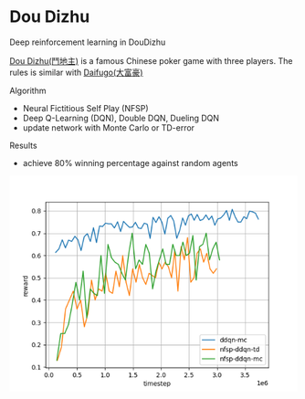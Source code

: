 # Dou Dizhu

Deep reinforcement learning in DouDizhu

[Dou Dizhu(鬥地主)](https://en.wikipedia.org/wiki/Dou_dizhu) is a famous Chinese poker game with three players. The rules is similar with [Daifugo(大富豪)](https://en.wikipedia.org/wiki/Daifug%C5%8D)

Algorithm

- Neural Fictitious Self Play (NFSP)
- Deep Q-Learning (DQN), Double DQN, Dueling DQN
- update network with Monte Carlo or TD-error

Results

- achieve 80% winning percentage against random agents

![sum](data\sum.png)